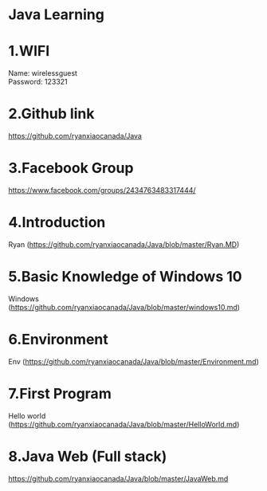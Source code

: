 # Java Learning


# 1.WIFI
Name:  wirelessguest <br>
Password:  123321


# 2.Github link
https://github.com/ryanxiaocanada/Java


# 3.Facebook Group
https://www.facebook.com/groups/2434763483317444/

# 4.Introduction
Ryan (https://github.com/ryanxiaocanada/Java/blob/master/Ryan.MD)

# 5.Basic Knowledge of Windows 10
Windows (https://github.com/ryanxiaocanada/Java/blob/master/windows10.md)

# 6.Environment
Env (https://github.com/ryanxiaocanada/Java/blob/master/Environment.md)

# 7.First Program
Hello world (https://github.com/ryanxiaocanada/Java/blob/master/HelloWorld.md)

# 8.Java Web (Full stack)
https://github.com/ryanxiaocanada/Java/blob/master/JavaWeb.md

